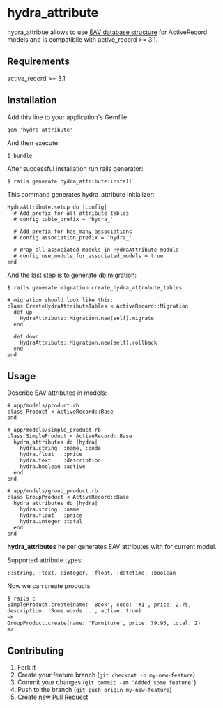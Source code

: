 # hydra_attribute

hydra_attribue allows to use 
[EAV database structure](http://en.wikipedia.org/wiki/Entity%E2%80%93attribute%E2%80%93value_model) for ActiveRecord models
and is compatibile with active_record >= 3.1. 

## Requirements
active_record >= 3.1

## Installation

Add this line to your application's Gemfile:
    
    gem 'hydra_attribute'

And then execute:
    
    $ bundle
    
After successful installation run rails generator:
    
    $ rails generate hydra_attribute:install
    
This command generates hydra_attribute initializer:
    
    HydraAttribute.setup do |config|
      # Add prefix for all attribute tables
      # config.table_prefix = 'hydra_'
      
      # Add prefix for has_many associations
      # config.association_prefix = 'hydra_'
      
      # Wrap all associated models in HydraAttribute module
      # config.use_module_for_associated_models = true
    end
    
And the last step is to generate db:migration:

    $ rails generate migration create_hydra_attrubute_tables
    
    # migration should look like this:
    class CreateHydraAttributeTables < ActiveRecord::Migration
      def up
        HydraAttribute::Migration.new(self).migrate
      end
      
      def down
        HydraAttribute::Migration.new(self).rollback
      end
    end

## Usage

Describe EAV attributes in models:
  
    # app/models/product.rb
    class Product < ActiveRecord::Base
    end
    
    # app/models/simple_product.rb
    class SimpleProduct < ActiveRecord::Base
      hydra_attributes do |hydra|
        hydra.string  :name, :code
        hydra.float   :price
        hydra.text    :description
        hydra.boolean :active
      end
    end
    
    # app/models/group_product.rb
    class GroupProduct < ActiveRecord::Base
      hydra_attributes do |hydra|
        hydra.string  :name
        hydra.float   :price
        hydra.integer :total
      end
    end
    
**hydra_attributes** helper generates EAV attributes with for current model.  
  
Supported attribute types:

    ::string, :text, :integer, :float, :datetime, :boolean

Now we can create products:

    $ rails c
    SimpleProduct.create(name: 'Book', code: '#1', price: 2.75, description: 'Some words...', active: true)
    =>
    GroupProduct.create(name: 'Furniture', price: 79.95, total: 2)
    =>
  

## Contributing

1. Fork it
2. Create your feature branch (`git checkout -b my-new-feature`)
3. Commit your changes (`git commit -am 'Added some feature'`)
4. Push to the branch (`git push origin my-new-feature`)
5. Create new Pull Request
